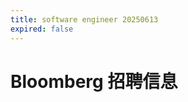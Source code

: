 ```yaml
---
title: software engineer 20250613
expired: false
---
```


# Bloomberg 招聘信息

<JobPostingTable job-posting-json-path="bloomberg/data/software-engineer-20250613.json" />
